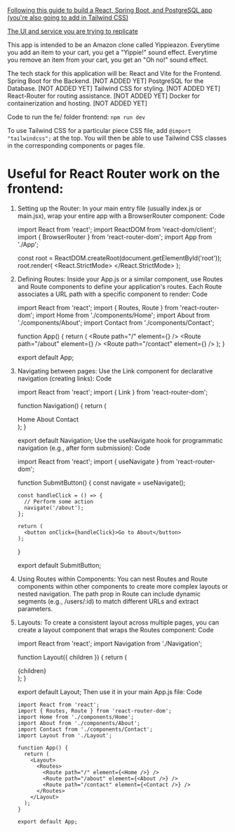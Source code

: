 [Following this guide to build a React, Spring Boot, and PostgreSQL app (you're also going to add in Tailwind CSS)](https://dev.to/mspilari/fullstack-app-building-the-front-end-with-vite-react-typescript-hooks-and-docker-3i63)

[The UI and service you are trying to replicate](https://www.amazon.com)

This app is intended to be an Amazon clone called Yippieazon. Everytime you add an item to your cart, you get a "Yippie!" sound effect. Everytime you remove an item from your cart, you get an "Oh no!" sound effect.

The tech stack for this application will be:
 React and Vite for the Frontend.
 Spring Boot for the Backend. [NOT ADDED YET]
 PostgreSQL for the Database. [NOT ADDED YET]
 Tailwind CSS for styling. [NOT ADDED YET]
 React-Router for routing assistance. [NOT ADDED YET]
 Docker for containerization and hosting. [NOT ADDED YET]

Code to run the fe/ folder frontend:
```npm run dev```

To use Tailwind CSS for a particular piece CSS file, add
```@import "tailwindcss";``` 
at the top. You will then be able to use Tailwind CSS classes in the corresponding components or pages file.

# Useful for React Router work on the frontend:



1. Setting up the Router:
In your main entry file (usually index.js or main.jsx), wrap your entire app with a BrowserRouter component:
Code

     import React from 'react';
     import ReactDOM from 'react-dom/client';
     import { BrowserRouter } from 'react-router-dom';
     import App from './App';

     const root = ReactDOM.createRoot(document.getElementById('root'));
     root.render(
       <React.StrictMode>
         <BrowserRouter>
           <App />
         </BrowserRouter>
       </React.StrictMode>
     );

2. Defining Routes:
Inside your App.js or a similar component, use Routes and Route components to define your application's routes.
Each Route associates a URL path with a specific component to render:
Code

     import React from 'react';
     import { Routes, Route } from 'react-router-dom';
     import Home from './components/Home';
     import About from './components/About';
     import Contact from './components/Contact';
     
     function App() {
       return (
         <Routes>
           <Route path="/" element={<Home />} />
           <Route path="/about" element={<About />} />
           <Route path="/contact" element={<Contact />} />
         </Routes>
       );
     }
     
     export default App;

3. Navigating between pages:
Use the Link component for declarative navigation (creating links):
Code

     import React from 'react';
     import { Link } from 'react-router-dom';
     
     function Navigation() {
       return (
         <nav>
           <Link to="/">Home</Link>
           <Link to="/about">About</Link>
           <Link to="/contact">Contact</Link>
         </nav>
       );
     }
     
     export default Navigation;
Use the useNavigate hook for programmatic navigation (e.g., after form submission):
Code

     import React from 'react';
     import { useNavigate } from 'react-router-dom';
     
     function SubmitButton() {
       const navigate = useNavigate();
     
       const handleClick = () => {
         // Perform some action
         navigate('/about');
       };
     
       return (
         <button onClick={handleClick}>Go to About</button>
       );
     }
     
     export default SubmitButton;

4. Using Routes within Components:
You can nest Routes and Route components within other components to create more complex layouts or nested navigation.
The path prop in Route can include dynamic segments (e.g., /users/:id) to match different URLs and extract parameters.

5. Layouts:
To create a consistent layout across multiple pages, you can create a layout component that wraps the Routes component:
Code

     import React from 'react';
     import Navigation from './Navigation';
     
     function Layout({ children }) {
       return (
         <div>
           <Navigation />
           <main>{children}</main>
         </div>
       );
     }

     export default Layout;
Then use it in your main App.js file:
Code

       import React from 'react';
       import { Routes, Route } from 'react-router-dom';
       import Home from './components/Home';
       import About from './components/About';
       import Contact from './components/Contact';
       import Layout from './Layout';
       
       function App() {
         return (
           <Layout>
             <Routes>
               <Route path="/" element={<Home />} />
               <Route path="/about" element={<About />} />
               <Route path="/contact" element={<Contact />} />
             </Routes>
           </Layout>
         );
       }
       
       export default App;